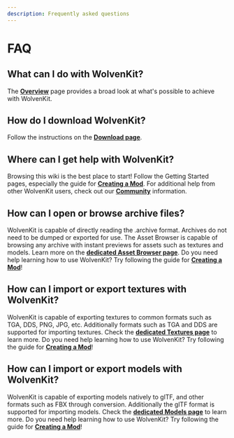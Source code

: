 ```yaml
---
description: Frequently asked questions
---
```


# FAQ

## What can I do with WolvenKit?

The [**Overview**](../../features/overview.md) page provides a broad look at what's possible to achieve with WolvenKit.

## How do I download WolvenKit?

Follow the instructions on the [**Download page**](../../getting-started/download/).

## Where can I get help with WolvenKit?

Browsing this wiki is the best place to start! Follow the Getting Started pages, especially the guide for [**Creating a Mod**](../../getting-started/creating-a-mod.md). For additional help from other WolvenKit users, check out our [**Community**](../community.md) information.

## How can I open or browse archive files?

WolvenKit is capable of directly reading the .archive format. Archives do not need to be dumped or exported for use. The Asset Browser is capable of browsing any archive with instant previews for assets such as textures and models. Learn more on the [**dedicated Asset Browser page**](../../wolvenkit-app/editor/asset-browser.md). Do you need help learning how to use WolvenKit? Try following the guide for [**Creating a Mod**](../../getting-started/creating-a-mod.md)!

## How can I import or export textures with WolvenKit?

WolvenKit is capable of exporting textures to common formats such as TGA, DDS, PNG, JPG, etc. Additionally formats such as TGA and DDS are supported for importing textures. Check the [**dedicated Textures page**](../../wolvenkit-app/usage/import-export/textures.md) to learn more. Do you need help learning how to use WolvenKit? Try following the guide for [**Creating a Mod**](../../getting-started/creating-a-mod.md)!

## How can I import or export models with WolvenKit?

WolvenKit is capable of exporting models natively to glTF, and other formats such as FBX through conversion. Additionally the glTF format is supported for importing models. Check the [**dedicated Models page**](../../wolvenkit-app/usage/import-export/models.md) to learn more. Do you need help learning how to use WolvenKit? Try following the guide for [**Creating a Mod**](../../getting-started/creating-a-mod.md)!
